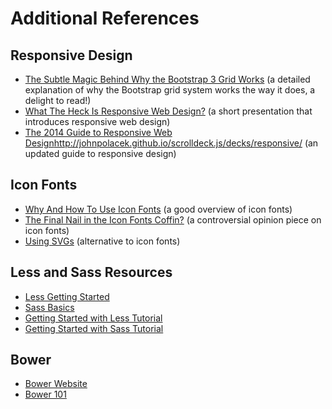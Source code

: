 # Additional References

## Responsive Design
* [The Subtle Magic Behind Why the Bootstrap 3 Grid Works](http://www.helloerik.com/the-subtle-magic-behind-why-the-bootstrap-3-grid-works) (a detailed explanation of why the Bootstrap grid system works the way it does, a delight to read!)
* [What The Heck Is Responsive Web Design?](http://johnpolacek.github.io/scrolldeck.js/decks/responsive/) (a short presentation that introduces responsive web design)
* [The 2014 Guide to Responsive Web Design](http://blog.teamtreehouse.com/modern-field-guide-responsive-web-design)http://johnpolacek.github.io/scrolldeck.js/decks/responsive/ (an updated guide to responsive design)


## Icon Fonts
* [Why And How To Use Icon Fonts](http://vanseodesign.com/web-design/icon-fonts/) (a good overview of icon fonts)
* [The Final Nail in the Icon Fonts Coffin?](http://www.sitepoint.com/final-nail-icon-fonts-coffin/) (a controversial opinion piece on icon fonts)
* [Using SVGs](http://gomakethings.com/using-svgs/) (alternative to icon fonts)


## Less and Sass Resources
* [Less Getting Started](http://lesscss.org/)
* [Sass Basics](http://sass-lang.com/guide)
* [Getting Started with Less Tutorial](https://scotch.io/tutorials/getting-started-with-less)
* [Getting Started with Sass Tutorial](https://scotch.io/tutorials/getting-started-with-sass)

## Bower
* [Bower Website](http://bower.io/)
* [Bower 101](https://medium.com/@ZaidHanania/bower-101-c0b57322df8)


